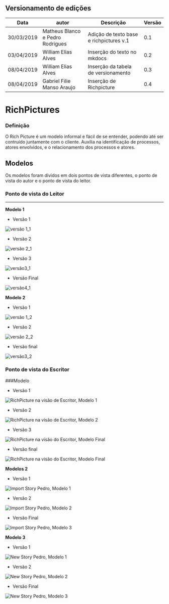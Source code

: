 ## Versionamento de edições
| Data           | autor                | Descrição                               |Versão|
|----------------|----------------------|-----------------------------------------|------|
| 30/03/2019     | Matheus Blanco e Pedro Rodrigues | Adição de texto base e richpictures v.1| 0.1  |
| 03/04/2019     | William Elias Alves  | Inserção do texto no mkdocs             |  0.2 |  
| 08/04/2019     | William Elias Alves  | Inserção da tabela de versionamento     |  0.3 | 
| 08/04/2019     | Gabriel Filie Manso Araujo  | Inserção de Richpicture          |  0.4 |  


# RichPictures

### Definição
O Rich Picture é um modelo informal e fácil de se entender, podendo até ser contruído juntamente com o cliente. 
Auxilia na identificação de processos, atores envolvidos, e o relacionamento dos processos e atores. 
## Modelos

Os modelos foram dividos em dois pontos de vista diferentes, o ponto de vista do autor e o ponto de vista do leitor.

### Ponto de vista do Leitor
***
**Modelo 1**
- Versão 1  

![versão 1_1](richpictures/rich_ver1_guilherme.jpg)

- Versão 2

![versão 2_1](richpictures/rich_ver2_guilherme.jpg)

- Versão 3

![versão3_1](richpictures/rich_picture_GuilhermeMarques.png)

- Versão Final

![versão4_1](richpictures/rich_medium_ver4.png)

**Modelo 2**

- Versão 1

![versão 1_2](richpictures/versao1_Gabriel.jpg)

- Versão 2

![versão 2_2](richpictures/versao2_Gabriel.jpg)

- Versão final

![versão3_2](richpictures/Rich_picture_Gabriel.png)

### Ponto de vista do Escritor

###Modelo 

- Versão 1  

![RichPicture na visão de Escritor, Modelo 1](richpictures/RichPicture(1)_MatheusSallesBlanco.jpg)

- Versão 2  

![RichPicture na visão de Escritor, Modelo 2](richpictures/RichPicture(2)_MatheusSallesBlanco.jpg)

- Versão 3

![RichPicture na visão do Escritor, Modelo Final](richpictures/RichPicture(3)_MatheusSallesBlanco.jpg)

- Versão final

![RichPicture na visão do Escritor, Modelo Final](richpictures/richpicture-final-escritor.jpg)


**Modelos 2**

- Versão 1
  
![Import Story Pedro, Modelo 1](richpictures/RichPicture(1)_Import-story_PedroRodrigues.jpg)

- Versão 2

![Import Story Pedro, Modelo 2](richpictures/RichPicture(2)_Import-story_PedroRodrigues.jpg)

- Versão Final

![Import Story Pedro, Modelo 3](richpictures/richPicture-Escritor-Import-Story(v3).jpg)

**Modelo 3**

- Versão 1

![New Story Pedro, Modelo 1](richpictures/RichPicture(1)_New-Story_PedroRodrigues.jpg)

- Versão 2

![New Story Pedro, Modelo 2](richpictures/RichPicture(2)_New-Story_PedroRodrigues.jpg)

- Versão Final

![New Story Pedro, Modelo 3](richpictures/richPicture-Escritor-New-Story(v3).jpg)


